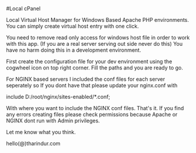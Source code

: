 #Local cPanel

Local Virtual Host Manager for Windows Based Apache PHP environments.
You can simply create virtual host entry with one click.

You need to remove read only access for windows host file in order to work with this app. (If you are a real server serving out side never do this) You have no harm doing this in a development environment.

First create the configuration file for your dev environment using the cogwheel icon on top right corner.
Fill the paths and you are ready to go.

For NGINX based servers I included the conf files for each server seperately so If you dont have that please update your nginx.conf with

include D:/root/nginx/sites-enabled/*.conf;

With where you want to include the NGINX conf files.
That's it. If you find any errors creating files please check permissions because Apache or NGINX dont run with Admin privileges. 

Let me know what you think. 

hello(@)tharindur.com
